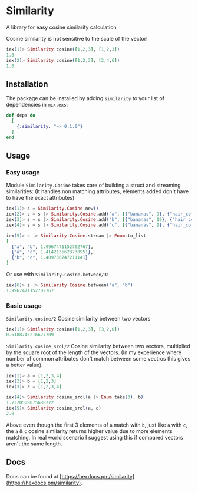 # Similarity

A library for easy cosine similarity calculation

Cosine similarity is not sensitive to the scale of the vector!

```elixir
iex(1)> Similarity.cosine([1,2,3], [1,2,3])
1.0
iex(2)> Similarity.cosine([1,2,3], [2,4,6])
1.0
```

## Installation

The package can be installed
by adding `similarity` to your list of dependencies in `mix.exs`:

```elixir
def deps do
  [
    {:similarity, "~> 0.1.0"}
  ]
end
```

## Usage

### Easy usage
Module `Similarity.Cosine` takes care of building a struct and streaming similarities:
(It handles non matching attributes, elements added don't have to have the exact attributes)

```elixir
iex(1)> s = Similarity.Cosine.new()
iex(2)> s = s |> Similarity.Cosine.add("a", [{"bananas", 9}, {"hair_color_r", 124}, {"hair_color_g", 8}, {"hair_color_b", 122}])
iex(3]> s = s |> Similarity.Cosine.add("b", [{"bananas", 19}, {"hair_color_r", 124}, {"hair_color_g", 8}, {"hair_color_b", 122}])
iex(4)> s = s |> Similarity.Cosine.add("c", [{"bananas", 9}, {"hair_color_r", 124}])

iex(5)> s |> Similarity.Cosine.stream |> Enum.to_list
[
  {"a", "b", 1.9967471152702767},
  {"a", "c", 1.4142135623730951},
  {"b", "c", 1.409736747211141}
]
```

Or use with `Similarity.Cosine.between/3`:

```elixir
iex(6)> s |> Similarity.Cosine.between("a", "b")
1.9967471152702767
```

### Basic usage

```Similarity.cosine/2``` Cosine similarity between two vectors
```elixir
iex(1)> Similarity.cosine([1,2,3], [3,2,0])
0.5188745216627709
```

```Similarity.cosine_srol/2```
Cosine similarity between two vectors, multiplied by the square root of the length of the vectors.
(In my experience where number of common attributes don't match between some vectros this gives a better value).
```elixir
iex(1)> a = [1,2,3,4]
iex(2)> b = [1,2,3]
iex(3)> c = [1,2,3,4]

iex(4)> Similarity.cosine_srol(a |> Enum.take(3), b)
1.7320508075688772
iex(5)> Similarity.cosine_srol(a, c)
2.0
```

Above even though the first 3 elements of `a` match with `b`, just like `a` with `c`,
the `a` & `c` cosine similarity returns higher value due to more elements matching.
In real world scenario I suggest using this if compared vectors aren't the same length.

## Docs

Docs can be found at [https://hexdocs.pm/similarity](https://hexdocs.pm/similarity).


